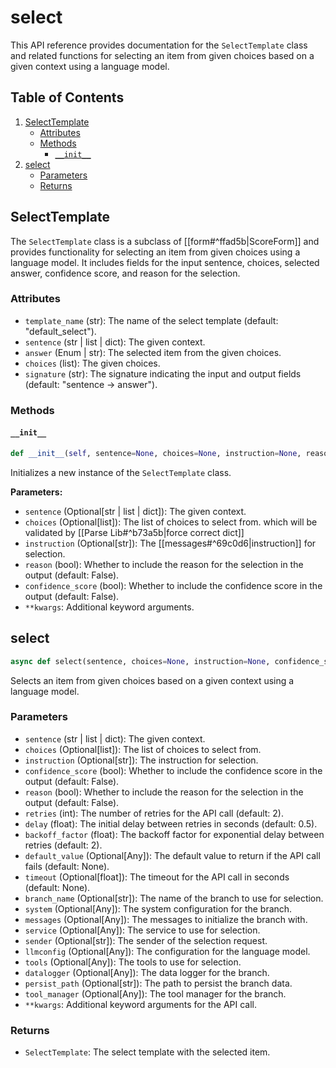 # select

This API reference provides documentation for the `SelectTemplate` class and related functions for selecting an item from given choices based on a given context using a language model.

## Table of Contents

1. [SelectTemplate](#selecttemplate)
   - [Attributes](#attributes)
   - [Methods](#methods)
     - [`__init__`](#__init__)
2. [select](#select)
   - [Parameters](#parameters)
   - [Returns](#returns)

## SelectTemplate

The `SelectTemplate` class is a subclass of [[form#^ffad5b|ScoreForm]] and provides functionality for selecting an item from given choices using a language model. It includes fields for the input sentence, choices, selected answer, confidence score, and reason for the selection.

### Attributes

- `template_name` (str): The name of the select template (default: "default_select").
- `sentence` (str | list | dict): The given context.
- `answer` (Enum | str): The selected item from the given choices.
- `choices` (list): The given choices.
- `signature` (str): The signature indicating the input and output fields (default: "sentence -> answer").

### Methods

#### `__init__`

```python
def __init__(self, sentence=None, choices=None, instruction=None, reason=False, confidence_score=False, **kwargs)
```

Initializes a new instance of the `SelectTemplate` class.

**Parameters:**
- `sentence` (Optional[str | list | dict]): The given context.
- `choices` (Optional[list]): The list of choices to select from. which will be validated by [[Parse Lib#^b73a5b|force correct dict]]
- `instruction` (Optional[str]): The [[messages#^69c0d6|instruction]] for selection.
- `reason` (bool): Whether to include the reason for the selection in the output (default: False).
- `confidence_score` (bool): Whether to include the confidence score in the output (default: False).
- `**kwargs`: Additional keyword arguments.

## select

```python
async def select(sentence, choices=None, instruction=None, confidence_score=False, reason=False, retries=2, delay=0.5, backoff_factor=2, default_value=None, timeout=None, branch_name=None, system=None, messages=None, service=None, sender=None, llmconfig=None, tools=None, datalogger=None, persist_path=None, tool_manager=None, **kwargs)
```

Selects an item from given choices based on a given context using a language model.

### Parameters

- `sentence` (str | list | dict): The given context.
- `choices` (Optional[list]): The list of choices to select from.
- `instruction` (Optional[str]): The instruction for selection.
- `confidence_score` (bool): Whether to include the confidence score in the output (default: False).
- `reason` (bool): Whether to include the reason for the selection in the output (default: False).
- `retries` (int): The number of retries for the API call (default: 2).
- `delay` (float): The initial delay between retries in seconds (default: 0.5).
- `backoff_factor` (float): The backoff factor for exponential delay between retries (default: 2).
- `default_value` (Optional[Any]): The default value to return if the API call fails (default: None).
- `timeout` (Optional[float]): The timeout for the API call in seconds (default: None).
- `branch_name` (Optional[str]): The name of the branch to use for selection.
- `system` (Optional[Any]): The system configuration for the branch.
- `messages` (Optional[Any]): The messages to initialize the branch with.
- `service` (Optional[Any]): The service to use for selection.
- `sender` (Optional[str]): The sender of the selection request.
- `llmconfig` (Optional[Any]): The configuration for the language model.
- `tools` (Optional[Any]): The tools to use for selection.
- `datalogger` (Optional[Any]): The data logger for the branch.
- `persist_path` (Optional[str]): The path to persist the branch data.
- `tool_manager` (Optional[Any]): The tool manager for the branch.
- `**kwargs`: Additional keyword arguments for the API call.

### Returns

- `SelectTemplate`: The select template with the selected item.

